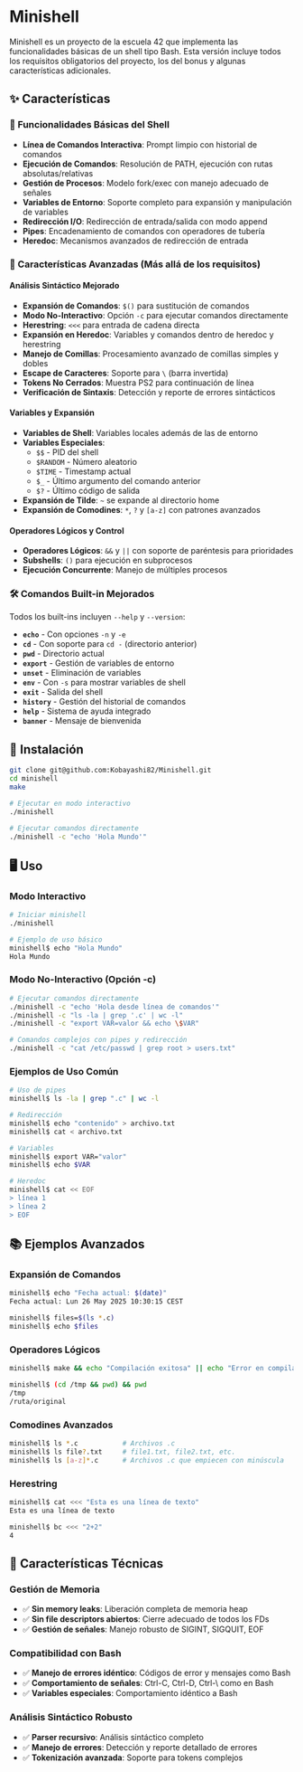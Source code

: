 # Minishell

Minishell es un proyecto de la escuela 42 que implementa las funcionalidades básicas de un shell tipo Bash. Esta versión incluye todos los requisitos obligatorios del proyecto, los del bonus y algunas características adicionales.

## ✨ Características

### 🔧 Funcionalidades Básicas del Shell
- **Línea de Comandos Interactiva**: Prompt limpio con historial de comandos
- **Ejecución de Comandos**: Resolución de PATH, ejecución con rutas absolutas/relativas
- **Gestión de Procesos**: Modelo fork/exec con manejo adecuado de señales
- **Variables de Entorno**: Soporte completo para expansión y manipulación de variables
- **Redirección I/O**: Redirección de entrada/salida con modo append
- **Pipes**: Encadenamiento de comandos con operadores de tubería
- **Heredoc**: Mecanismos avanzados de redirección de entrada

### 🚀 Características Avanzadas (Más allá de los requisitos)

#### **Análisis Sintáctico Mejorado**
- **Expansión de Comandos**: `$()` para sustitución de comandos
- **Modo No-Interactivo**: Opción `-c` para ejecutar comandos directamente
- **Herestring**: `<<<` para entrada de cadena directa
- **Expansión en Heredoc**: Variables y comandos dentro de heredoc y herestring
- **Manejo de Comillas**: Procesamiento avanzado de comillas simples y dobles
- **Escape de Caracteres**: Soporte para `\` (barra invertida)
- **Tokens No Cerrados**: Muestra PS2 para continuación de línea
- **Verificación de Sintaxis**: Detección y reporte de errores sintácticos

#### **Variables y Expansión**
- **Variables de Shell**: Variables locales además de las de entorno
- **Variables Especiales**:
  - `$$` - PID del shell
  - `$RANDOM` - Número aleatorio
  - `$TIME` - Timestamp actual
  - `$_` - Último argumento del comando anterior
  - `$?` - Último código de salida
- **Expansión de Tilde**: `~` se expande al directorio home
- **Expansión de Comodines**: `*`, `?` y `[a-z]` con patrones avanzados

#### **Operadores Lógicos y Control**
- **Operadores Lógicos**: `&&` y `||` con soporte de paréntesis para prioridades
- **Subshells**: `()` para ejecución en subprocesos
- **Ejecución Concurrente**: Manejo de múltiples procesos

### 🛠️ Comandos Built-in Mejorados

Todos los built-ins incluyen `--help` y `--version`:

- **`echo`** - Con opciones `-n` y `-e`
- **`cd`** - Con soporte para `cd -` (directorio anterior)
- **`pwd`** - Directorio actual
- **`export`** - Gestión de variables de entorno
- **`unset`** - Eliminación de variables
- **`env`** - Con `-s` para mostrar variables de shell
- **`exit`** - Salida del shell
- **`history`** - Gestión del historial de comandos
- **`help`** - Sistema de ayuda integrado
- **`banner`** - Mensaje de bienvenida

## 🔧 Instalación

```bash
git clone git@github.com:Kobayashi82/Minishell.git
cd minishell
make

# Ejecutar en modo interactivo
./minishell

# Ejecutar comandos directamente
./minishell -c "echo 'Hola Mundo'"
```

## 🖥️ Uso

### Modo Interactivo
```bash
# Iniciar minishell
./minishell

# Ejemplo de uso básico
minishell$ echo "Hola Mundo"
Hola Mundo
```

### Modo No-Interactivo (Opción -c)
```bash
# Ejecutar comandos directamente
./minishell -c "echo 'Hola desde línea de comandos'"
./minishell -c "ls -la | grep '.c' | wc -l"
./minishell -c "export VAR=valor && echo \$VAR"

# Comandos complejos con pipes y redirección
./minishell -c "cat /etc/passwd | grep root > users.txt"
```

### Ejemplos de Uso Común
```bash
# Uso de pipes
minishell$ ls -la | grep ".c" | wc -l

# Redirección
minishell$ echo "contenido" > archivo.txt
minishell$ cat < archivo.txt

# Variables
minishell$ export VAR="valor"
minishell$ echo $VAR

# Heredoc
minishell$ cat << EOF
> línea 1
> línea 2
> EOF
```

## 📚 Ejemplos Avanzados

### Expansión de Comandos
```bash
minishell$ echo "Fecha actual: $(date)"
Fecha actual: Lun 26 May 2025 10:30:15 CEST

minishell$ files=$(ls *.c)
minishell$ echo $files
```

### Operadores Lógicos
```bash
minishell$ make && echo "Compilación exitosa" || echo "Error en compilación"

minishell$ (cd /tmp && pwd) && pwd
/tmp
/ruta/original
```

### Comodines Avanzados
```bash
minishell$ ls *.c           # Archivos .c
minishell$ ls file?.txt     # file1.txt, file2.txt, etc.
minishell$ ls [a-z]*.c      # Archivos .c que empiecen con minúscula
```

### Herestring
```bash
minishell$ cat <<< "Esta es una línea de texto"
Esta es una línea de texto

minishell$ bc <<< "2+2"
4
```

## 🧪 Características Técnicas

### **Gestión de Memoria**
- ✅ **Sin memory leaks**: Liberación completa de memoria heap
- ✅ **Sin file descriptors abiertos**: Cierre adecuado de todos los FDs
- ✅ **Gestión de señales**: Manejo robusto de SIGINT, SIGQUIT, EOF

### **Compatibilidad con Bash**
- ✅ **Manejo de errores idéntico**: Códigos de error y mensajes como Bash
- ✅ **Comportamiento de señales**: Ctrl-C, Ctrl-D, Ctrl-\ como en Bash
- ✅ **Variables especiales**: Comportamiento idéntico a Bash

### **Análisis Sintáctico Robusto**
- ✅ **Parser recursivo**: Análisis sintáctico completo
- ✅ **Manejo de errores**: Detección y reporte detallado de errores
- ✅ **Tokenización avanzada**: Soporte para tokens complejos

